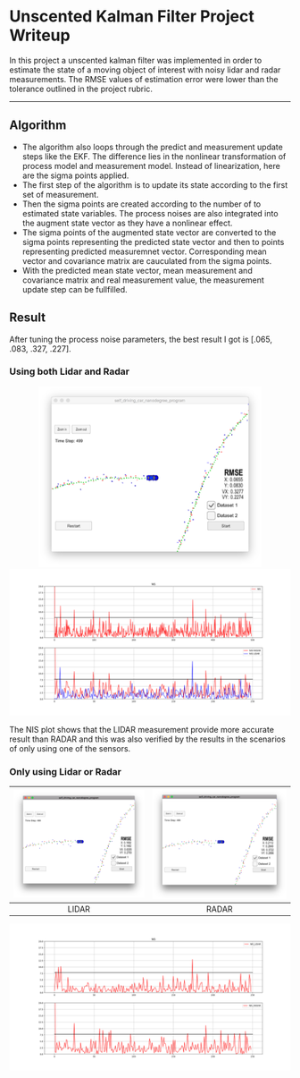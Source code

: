 # Unscented Kalman Filter Project Writeup

In this project a unscented kalman filter was implemented in order to estimate the state of a moving object of interest with noisy lidar and radar measurements. 
The RMSE values of estimation error were lower than the tolerance outlined in the project rubric. 


---



## Algorithm

* The algorithm also loops through the predict and measurement update steps like the EKF. The difference lies in the nonlinear 
transformation of process model and measurement model. Instead of linearization, here are the sigma points applied.
* The first step of the algorithm is to update its state according to the first set of measurement.
* Then the sigma points are created according to the number of to estimated state variables. The process noises are also integrated 
into the augment state vector as they have a nonlinear effect.
* The sigma points of the augmented state vector are converted to the sigma points representing the predicted state vector
and then to points representing predicted measuremnet vector. Corresponding mean vector and covariance matrix are cauculated from 
the sigma points.
* With the predicted mean state vector, mean measurement and covariance matrix and real measurement value, the measurement update 
step can be fullfilled.


## Result
After tuning the process noise parameters, the best result I got is [.065, .083, .327, .227].
### Using both Lidar and Radar
<p align="center">
  <img src="/CarND-Unscented-Kalman-Filter-Project/CarND-Unscented-Kalman-Filter-Project/pics/op.png" width="400" />
  <img src="/CarND-Unscented-Kalman-Filter-Project/CarND-Unscented-Kalman-Filter-Project/pics/opnis.png" width="1000" /> 
</p>
The NIS plot shows that the LIDAR measurement provide more accurate result than RADAR and this was also verified by the results in the scenarios
 of only using one of the sensors.
 
### Only using Lidar or Radar

| [![LIDAR](/CarND-Unscented-Kalman-Filter-Project/CarND-Unscented-Kalman-Filter-Project/pics/lidar.png)](/CarND-Unscented-Kalman-Filter-Project/CarND-Unscented-Kalman-Filter-Project/pics/lidar.png)  | [![RADAR](/CarND-Unscented-Kalman-Filter-Project/CarND-Unscented-Kalman-Filter-Project/pics/radar.png)](/CarND-Unscented-Kalman-Filter-Project/CarND-Unscented-Kalman-Filter-Project/pics/radar.png) |
|:---:|:---:|
| LIDAR | RADAR |

<p align="center">
  <img src="/CarND-Unscented-Kalman-Filter-Project/CarND-Unscented-Kalman-Filter-Project/pics/lidar_radar.png" width="1000" /> 
</p>


